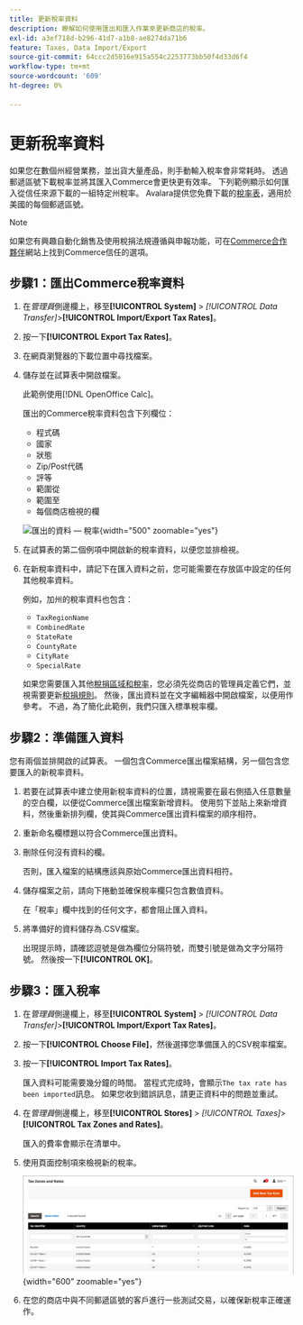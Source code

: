 ```yaml
---
title: 更新稅率資料
description: 瞭解如何使用匯出和匯入作業來更新商店的稅率。
exl-id: a3ef718d-b296-41d7-a1b8-ae8274da71b6
feature: Taxes, Data Import/Export
source-git-commit: 64ccc2d5016e915a554c2253773bb50f4d33d6f4
workflow-type: tm+mt
source-wordcount: '609'
ht-degree: 0%

---
```


# 更新稅率資料

如果您在數個州經營業務，並出貨大量產品，則手動輸入稅率會非常耗時。 透過郵遞區號下載稅率並將其匯入Commerce會更快更有效率。 下列範例顯示如何匯入從信任來源下載的一組特定州稅率。 Avalara提供您免費下載的[稅率表](https://www.avalara.com/taxrates/en/download-tax-tables.html)，適用於美國的每個郵遞區號。

>[!NOTE]
>
>如果您有興趣自動化銷售及使用稅捐法規遵循與申報功能，可在[Commerce合作夥伴](https://solutionpartners.adobe.com/s/directory/?solution=commerce)網站上找到Commerce信任的選項。

## 步驟1：匯出Commerce稅率資料

1. 在&#x200B;_管理員_&#x200B;側邊欄上，移至&#x200B;**[!UICONTROL System]** > _[!UICONTROL Data Transfer]_>**[!UICONTROL Import/Export Tax Rates]**。

1. 按一下&#x200B;**[!UICONTROL Export Tax Rates]**。

1. 在網頁瀏覽器的下載位置中尋找檔案。

1. 儲存並在試算表中開啟檔案。

   此範例使用[!DNL OpenOffice Calc]。

   匯出的Commerce稅率資料包含下列欄位：
   - 程式碼
   - 國家
   - 狀態
   - Zip/Post代碼
   - 評等
   - 範圍從
   - 範圍至
   - 每個商店檢視的欄

   ![匯出的資料 — 稅率](./assets/data-exported-tax-rates.png){width="500" zoomable="yes"}

1. 在試算表的第二個例項中開啟新的稅率資料，以便您並排檢視。

1. 在新稅率資料中，請記下在匯入資料之前，您可能需要在存放區中設定的任何其他稅率資料。

   例如，加州的稅率資料也包含：

   - `TaxRegionName`
   - `CombinedRate`
   - `StateRate`
   - `CountyRate`
   - `CityRate`
   - `SpecialRate`

   如果您需要匯入其他[稅捐區域和稅率](../stores-purchase/tax-zones-rates.md)，您必須先從商店的管理員定義它們，並視需要更新[稅捐規則](../stores-purchase/tax-rules.md)。 然後，匯出資料並在文字編輯器中開啟檔案，以便用作參考。 不過，為了簡化此範例，我們只匯入標準稅率欄。

## 步驟2：準備匯入資料

您有兩個並排開啟的試算表。 一個包含Commerce匯出檔案結構，另一個包含您要匯入的新稅率資料。

1. 若要在試算表中建立使用新稅率資料的位置，請視需要在最右側插入任意數量的空白欄，以便從Commerce匯出檔案新增資料。 使用剪下並貼上來新增資料，然後重新排列欄，使其與Commerce匯出資料檔案的順序相符。

1. 重新命名欄標題以符合Commerce匯出資料。

1. 刪除任何沒有資料的欄。

   否則，匯入檔案的結構應該與原始Commerce匯出資料相符。

1. 儲存檔案之前，請向下捲動並確保稅率欄只包含數值資料。

   在「稅率」欄中找到的任何文字，都會阻止匯入資料。

1. 將準備好的資料儲存為.CSV檔案。

   出現提示時，請確認逗號是做為欄位分隔符號，而雙引號是做為文字分隔符號。 然後按一下&#x200B;**[!UICONTROL OK]**。

## 步驟3：匯入稅率

1. 在&#x200B;_管理員_&#x200B;側邊欄上，移至&#x200B;**[!UICONTROL System]** > _[!UICONTROL Data Transfer]_>**[!UICONTROL Import/Export Tax Rates]**。

1. 按一下&#x200B;**[!UICONTROL Choose File]**，然後選擇您準備匯入的CSV稅率檔案。

1. 按一下&#x200B;**[!UICONTROL Import Tax Rates]**。

   匯入資料可能需要幾分鐘的時間。 當程式完成時，會顯示`The tax rate has been imported`訊息。 如果您收到錯誤訊息，請更正資料中的問題並重試。

1. 在&#x200B;_管理員_&#x200B;側邊欄上，移至&#x200B;**[!UICONTROL Stores]** > _[!UICONTROL Taxes]_>**[!UICONTROL Tax Zones and Rates]**。

   匯入的費率會顯示在清單中。

1. 使用頁面控制項來檢視新的稅率。

   ![資料匯入稅率](../stores-purchase/assets/tax-zones-rates.png){width="600" zoomable="yes"}

1. 在您的商店中與不同郵遞區號的客戶進行一些測試交易，以確保新稅率正確運作。
